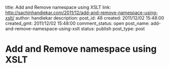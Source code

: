 title: Add and Remove namespace using XSLT
link: http://sachinhandiekar.com/2011/12/add-and-remove-namespace-using-xslt/
author: handiekar
description: 
post_id: 48
created: 2011/12/02 15:48:00
created_gmt: 2011/12/02 15:48:00
comment_status: open
post_name: add-and-remove-namespace-using-xslt
status: publish
post_type: post

# Add and Remove namespace using XSLT

